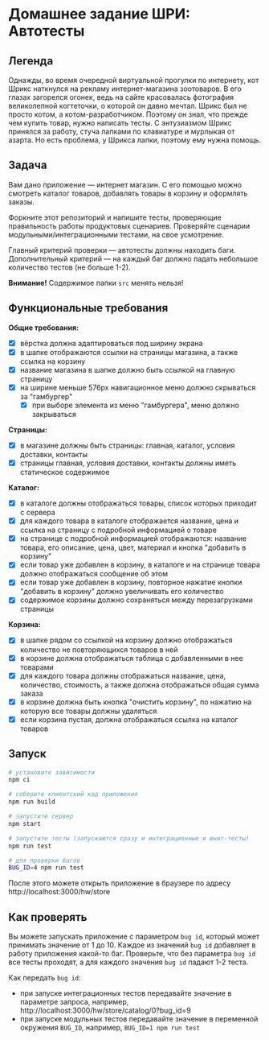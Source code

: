 # Домашнее задание ШРИ: Автотесты

## Легенда

Однажды, во время очередной виртуальной прогулки по интернету, кот Шрикс наткнулся на рекламу интернет-магазина зоотоваров. В его глазах загорелся огонек, ведь на сайте красовалась фотография великолепной когтеточки, о которой он давно мечтал.
Шрикс был не просто котом, а котом-разработчиком. Поэтому он знал, что прежде чем купить товар, нужно написать тесты. 
С энтузиазмом Шрикс принялся за работу, стуча лапками по клавиатуре и мурлыкая от азарта. Но есть проблема, у Шрикса лапки, поэтому ему нужна помощь.

## Задача

Вам дано приложение — интернет магазин. С его помощью можно смотреть каталог товаров, добавлять товары в корзину и оформлять заказы.

Форкните этот репозиторий и напишите тесты, проверяющие правильность работы продуктовых сценариев. Проверяйте сценарии модульными/интеграционными тестами, на свое усмотрение.

Главный критерий проверки — автотесты должны находить баги. Дополнительный критерий — на каждый баг должно падать небольшое количество тестов (не больше 1-2).

**Внимание!** Содержимое папки `src` менять нельзя!

## Функциональные требования

**Общие требования:**
- [x] вёрстка должна адаптироваться под ширину экрана
- [x] в шапке отображаются ссылки на страницы магазина, а также ссылка на корзину
- [x] название магазина в шапке должно быть ссылкой на главную страницу
- [x] на ширине меньше 576px навигационное меню должно скрываться за "гамбургер"
  - [x] при выборе элемента из меню "гамбургера", меню должно закрываться

**Страницы:**
- [x] в магазине должны быть страницы: главная, каталог, условия доставки, контакты
- [x] страницы главная, условия доставки, контакты должны иметь статическое содержимое

**Каталог:**
- [x] в каталоге должны отображаться товары, список которых приходит с сервера
- [x] для каждого товара в каталоге отображается название, цена и ссылка на страницу с подробной информацией о товаре
- [x] на странице с подробной информацией отображаются: название товара, его описание, цена, цвет, материал и кнопка "добавить в корзину"
- [x] если товар уже добавлен в корзину, в каталоге и на странице товара должно отображаться сообщение об этом
- [x] если товар уже добавлен в корзину, повторное нажатие кнопки "добавить в корзину" должно увеличивать его количество
- [x] содержимое корзины должно сохраняться между перезагрузками страницы

**Корзина:**
- [x] в шапке рядом со ссылкой на корзину должно отображаться количество не повторяющихся товаров в ней
- [x] в корзине должна отображаться таблица с добавленными в нее товарами
- [x] для каждого товара должны отображаться название, цена, количество, стоимость, а также должна отображаться общая сумма заказа
- [x] в корзине должна быть кнопка "очистить корзину", по нажатию на которую все товары должны удаляться
- [x] если корзина пустая, должна отображаться ссылка на каталог товаров

## Запуск

```sh
# установите зависимости
npm ci

# соберите клиентский код приложения
npm run build

# запустите сервер
npm start

# запустите тесты (запускаются сразу и интеграционные и юнит-тесты)
npm run test

# для проверки багов
BUG_ID=4 npm run test
```

После этого можете открыть приложение в браузере по адресу http://localhost:3000/hw/store

## Как проверять

Вы можете запускать приложение с параметром `bug id`, который может принимать значение от 1 до 10. Каждое из значений `bug id` добавляет в работу приложения какой-то баг. Проверьте, что без параметра `bug id` все тесты проходят, а для каждого значения `bug id` падают 1-2 теста.

Как передать `bug id`:
- при запуске интеграционных тестов передавайте значение в параметре запроса, например, http://localhost:3000/hw/store/catalog/0?bug_id=9
- при запуске модульных тестов передавайте значение в переменной окружения `BUG_ID`, например, `BUG_ID=1 npm run test`
